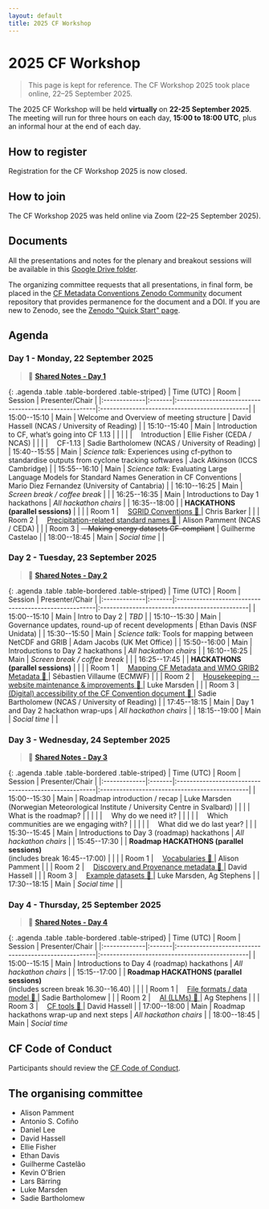 ```yaml
---
layout: default
title: 2025 CF Workshop
---
```

<style>
/* Same column layout for all agenda tables */
table.agenda {
  width: 100%;
  table-layout: auto; /* let Time/Room size to content */
}

/* Top-align cells; allow wrapping in text columns */
table.agenda > thead > tr > th,
table.agenda > tbody > tr > td {
  vertical-align: top;
  overflow-wrap: anywhere;
}

/* Col 1: Time — shrink to content, no wrap, centered */
table.agenda > thead > tr > th:nth-child(1),
table.agenda > tbody > tr > td:nth-child(1) {
  white-space: nowrap;
  width: 1%;              /* shrink-to-fit */
  text-align: center;
}

/* Col 2: Room — shrink to content, no wrap, centered */
table.agenda > thead > tr > th:nth-child(2),
table.agenda > tbody > tr > td:nth-child(2) {
  white-space: nowrap;
  width: 1%;              /* shrink-to-fit */
  text-align: center;
}

/* Col 3: Session — wrap, take ~50% of remaining width */
table.agenda > thead > tr > th:nth-child(3),
table.agenda > tbody > tr > td:nth-child(3) {
  width: 50%;
  text-align: left;
}

/* Col 4: Presenter/Chair — wrap, take ~50% of remaining width */
table.agenda > thead > tr > th:nth-child(4),
table.agenda > tbody > tr > td:nth-child(4) {
  width: 50%;
  text-align: left;
}

/* Small screens: keep layout and allow horizontal scroll if needed */
@media (max-width: 900px) {
  table.agenda {
    display: block;
    overflow-x: auto;
    -webkit-overflow-scrolling: touch;
  }
}
</style>


# 2025 CF Workshop
<!-- === State 3: Archived after workshop === -->
> This page is kept for reference. The CF Workshop 2025 took place online, 22–25 September 2025.
<!-- -->

The 2025 CF Workshop will be held **virtually** on **22-25 September 2025**.
The meeting will run for three hours on each day, **15:00 to 18:00 UTC**, plus an informal hour at the end of each day.

## How to register

<!-- === State 1: Placeholder before form is ready === -->
<!--
Registration will open soon. A link to the registration form will be posted here.
-->

<!-- === State 2: Active registration form === -->
<!--
To participate, please [register here](https://forms.gle/UJ6JCiaZzSGndvWu8){:target="_blank"}.

### Notes for participants
- Registration is required to receive the Zoom link and updates.
- Registration will remain open until [date].
- After registration, you will receive a confirmation email.
-->

<!-- === State 3: Archived after workshop === -->
Registration for the CF Workshop 2025 is now closed.

## How to join

<!-- === State 1: Placeholder before link is known === -->
<!--
The workshop will be held via Zoom.  

**Join via Zoom:** Link will be posted here shortly.  
-->

<!-- === State 2: Active link during the workshop === -->
<!--
Please join each day using the **“Join via Zoom”** button below.

[Join via Zoom](https://rediris.zoom.us/j/98145134170){: .btn .btn-primary .btn-lg role="button" target="_blank" rel="noopener"}

**Breakout sessions:** These run **inside the same Zoom meeting**, there are **no separate links**. During hackathon slots, click **Breakout Rooms** in the Zoom toolbar and choose **Room 1/2/3**. You can switch rooms at any time. If you don’t see **Breakout Rooms**, try **More** on the toolbar. If it’s still not visible (e.g., in some browsers), ask in chat and we’ll move you.
### Instructions for participants
- Please connect a few minutes early to allow time for setup.  
- Keep your microphone muted unless speaking.  
- Use the “Raise Hand” feature or the chat to ask questions.  
- When joining, rename yourself using the format: `Full Name (Affiliation, Country)`  
  Example: `Antonio S. Cofiño (IFCA, CSIC-UC, Spain)`  
- **Hackathons:** breakout rooms are **self-assign** within the same Zoom meeting.
- Plenary sessions are intended to be recorded (not guaranteed).  
- Automated captions and transcripts will be available (not guaranteed).  

-->

<!-- === State 3: Archived after workshop === -->
The CF Workshop 2025 was held online via Zoom (22–25 September 2025).

## Documents

All the presentations and notes for the plenary and breakout sessions will be available in this [Google Drive folder][GoogleDriveFolder].

The organizing committee requests that all presentations, in final form, be placed in the [CF Metadata Conventions Zenodo Community][CFZenodoCommunity] document repository that provides permanence for the document and a DOI. If you are new to Zenodo, see the [Zenodo "Quick Start" page][ZenodoGuide].

[GoogleDriveFolder]: https://drive.google.com/drive/folders/1-L_wDQHWM9PaKqUD5AtYNFYsUtbOXSV0 "Google Drive folder"
[CFZenodoCommunity]: https://zenodo.org/communities/cfconventions "CF Metadata Conventions Zenodo Community"
[ZenodoGuide]: https://help.zenodo.org/docs/get-started/quickstart/ "Zenodo Quick-Start page"

## Agenda

### Day 1 - Monday, 22 September 2025 
> 📝 [**Shared Notes - Day 1**][Notes-Day1]  

{: .agenda .table .table-bordered .table-striped}
| Time (UTC)   | Room   | Session                                              | Presenter/Chair                               |
|:-------------|:-------|:-----------------------------------------------------|:----------------------------------------------|
| 15:00--15:10 | Main   | Welcome and Overview of meeting structure            | David Hassell (NCAS / University of Reading)  |
| 15:10--15:40 | Main   | Introduction to CF, what’s going into CF 1.13        |                                               |
|              |        | &emsp;Introduction                                   | Ellie Fisher (CEDA / NCAS)                    |
|              |        | &emsp;CF-1.13                                        | Sadie Bartholomew (NCAS / University of Reading) |
| 15:40--15:55 | Main   | *Science talk:* Experiences using cf-python to standardise outputs from cyclone tracking softwares | Jack Atkinson (ICCS Cambridge)               |
| 15:55--16:10 | Main   | *Science talk:* Evaluating Large Language Models for Standard Names Generation in CF Conventions | Mario Diez Fernandez (University of Cantabria) |
| 16:10--16:25 | Main   | *Screen break / coffee break*                        |                                               |
| 16:25--16:35 | Main   | Introductions to Day 1 hackathons                    | *All hackathon chairs*                        |
| 16:35--18:00 |        | **HACKATHONS (parallel sessions)**                   |                                               |
|              | Room 1 | &emsp;[SGRID Conventions 📝 ][Notes-Day1-Room1]      | Chris Barker                                  |
|              | Room 2 | &emsp;[Precipitation-related standard names 📝][Notes-Day1-Room2]   | Alison Pamment (NCAS / CEDA)                  |
|              | Room 3 | ~~&emsp;Making energy datasets CF-compliant~~        | Guilherme Castelao                            |
| 18:00--18:45 | Main   | *Social time*                                        |                                               |

[Notes-Day1]: https://docs.google.com/document/d/1tJFt4CD7lDOoDRWTLgYgPSWBJv3T8w2_QgXjCZneQe4/edit?tab=t.0#bookmark=id.fks0s24ixhzw "Day 1, Plenary Session Notes"
[Notes-Day1-Room1]: https://docs.google.com/document/d/1PSr6lYaSXBi_QFjsPyhRzWF8UUW5PBujetFSspV--hE/edit "Day 1, Room 1 Hackaton Notes: SGRID Conventions"
[Notes-Day1-Room2]: https://docs.google.com/document/d/1flTbzN4Cnzlh2eSKKoedQJ-eqXa_8Mjv7GZQjc3V6uE/edit "Day 1, Room 2 Hackaton Notes: Precipitation-related standard names"

### Day 2 - Tuesday, 23 September 2025
> 📝 [**Shared Notes - Day 2**][Notes-Day2]

{: .agenda .table .table-bordered .table-striped}
| Time (UTC)   | Room   | Session                                              | Presenter/Chair                               |
|:-------------|:-------|:-----------------------------------------------------|:----------------------------------------------|
| 15:00--15:10 | Main   | Intro to Day 2                                       | *TBD*                                         |
| 15:10--15:30 | Main   | Governance updates, round-up of recent developments  | Ethan Davis (NSF Unidata)                     |
| 15:30--15:50 | Main   | *Science talk:* Tools for mapping between NetCDF and GRIB | Adam Jacobs (UK Met Office)              |
| 15:50--16:00 | Main   | Introductions to Day 2 hackathons                    | *All hackathon chairs*                        |
| 16:10--16:25 | Main   | *Screen break / coffee break*                        |                                               |
| 16:25--17:45 |        | **HACKATHONS (parallel sessions)**                   |                                               |
|              | Room 1 | &emsp;[Mapping CF Metadata and WMO GRIB2 Metadata  📝 ][Notes-Day2-Room1] | Sébastien Villaume (ECMWF) |
|              | Room 2 | &emsp;[Housekeeping -- website maintenance & improvements 📝 ][Notes-Day2-Room2] | Luke Marsden      |
|              | Room 3 | &emsp;[(Digital) accessibility of the CF Convention document 📝 ][Notes-Day2-Room3] | Sadie Bartholomew (NCAS / University of Reading) |
| 17:45--18:15 | Main   | Day 1 and Day 2 hackathon wrap-ups                   | *All hackathon chairs*                        |
| 18:15--19:00 | Main   | *Social time*                                        |                                               |

[Notes-Day2]: https://docs.google.com/document/d/1tJFt4CD7lDOoDRWTLgYgPSWBJv3T8w2_QgXjCZneQe4/edit?tab=t.0#bookmark=id.i4a568k8cm8l  "Day 2, Plenary Session Notes"
[Notes-Day2-Room1]: https://docs.google.com/document/d/1TXVtohGn1bCY6gVmoxtrtgIniotuszvPsajh_t5h2-Y/edit "Day 2, Room 1 Hackaton Notes: Mapping CF Metadata and WMO GRIB2 Metadata"
[Notes-Day2-Room2]: https://docs.google.com/document/d/1JmKEopA99QsRVlxhn3cFr3hJ4AeZWfDAA1L8oyTmYBg/edit "Day 2, Room 2 Hackaton Notes: Housekeeping -- website maintenance & improvements"
[Notes-Day2-Room3]: https://docs.google.com/document/d/1-5g0z766MkcKE_y6SRFTW08Rmo7Krav3826_oi6xVH4/edit "Day 2, Room 3 Hackaton Notes: (Digital) accessibility of the CF Convention document"

### Day 3 - Wednesday, 24 September 2025
> 📝 [**Shared Notes - Day 3**][Notes-Day3]  

{: .agenda .table .table-bordered .table-striped}
| Time (UTC)   | Room   | Session                                              | Presenter/Chair                               |
|:-------------|:-------|:-----------------------------------------------------|:----------------------------------------------|
| 15:00--15:30 | Main   | Roadmap introduction / recap                         | Luke Marsden (Norwegian Meteorological Institute / University Centre in Svalbard) |
|              |        | &emsp;What is the roadmap?                           |                                               |
|              |        | &emsp;Why do we need it?                             |                                               |
|              |        | &emsp;Which communities are we engaging with?        |                                               |
|              |        | &emsp;What did we do last year?                      |                                               |
| 15:30--15:45 | Main   | Introductions to Day 3 (roadmap) hackathons          | *All hackathon chairs*                        |
| 15:45--17:30 |        | **Roadmap HACKATHONS (parallel sessions)** <br> (includes break 16:45--17:00) |                      |
|              | Room 1 | &emsp;[Vocabularies 📝 ][Notes-Day3-Room1]           | Alison Pamment                                |
|              | Room 2 | &emsp;[Discovery and Provenance metadata 📝 ][Notes-Day3-Room2] | David Hassell                      |
|              | Room 3 | &emsp;[Example datasets 📝 ][Notes-Day3-Room3]       | Luke Marsden, Ag Stephens                     |
| 17:30--18:15 | Main   | *Social time*                                        |                                               |

[Notes-Day3]: https://docs.google.com/document/d/1tJFt4CD7lDOoDRWTLgYgPSWBJv3T8w2_QgXjCZneQe4/edit?tab=t.0#bookmark=id.q6kfiyndk1ez "Day 3, Plenary Session Notes"
[Notes-Day3-Room1]: https://docs.google.com/document/d/1q0Pdhb42gKrS9XS3-5gexpitMaVvPe_GtviZNIxNEes/edit "Day 3, Room 1 Hackaton Notes: Vocabularies"
[Notes-Day3-Room2]: https://docs.google.com/document/d/1DwXDTXIsyBYiCrgFUyoXrEf12I9rAImRbTimFutiPIs/edit "Day 3, Room 2 Hackaton Notes: Discovery and Provenance metadata"
[Notes-Day3-Room3]: https://docs.google.com/document/d/1YsNbpET2Ck0H1-1FhgpI2a5uuizg1YyBDZs8iiGdPs0/edit "Day 3, Room 3 Hackaton Notes: Example datasets "

### Day 4 - Thursday, 25 September 2025
> 📝 [**Shared Notes - Day 4**][Notes-Day4]  

{: .agenda .table .table-bordered .table-striped}
| Time (UTC)   | Room   | Session                                              | Presenter/Chair                               |
|:-------------|:-------|:-----------------------------------------------------|:----------------------------------------------|
| 15:00--15:15 | Main   | Introductions to Day 4 (roadmap) hackathons          | *All hackathon chairs*                        |
| 15:15--17:00 |        | **Roadmap HACKATHONS (parallel sessions)** <br> (includes screen break 16.30--16.40) |               |
|              | Room 1 | &emsp;[File formats / data model 📝 ][Notes-Day4-Room1] | Sadie Bartholomew                          |
|              | Room 2 | &emsp;[AI (LLMs) 📝 ][Notes-Day4-Room2]              | Ag Stephens                                   |
|              | Room 3 | &emsp;[CF tools 📝 ][Notes-Day4-Room3]               | David Hassell                                 |
| 17:00--18:00 | Main   | Roadmap hackathons wrap-up and next steps            | *All hackathon chairs*                        |
| 18:00--18:45 | Main   | *Social time*    

[Notes-Day4]: https://docs.google.com/document/d/1tJFt4CD7lDOoDRWTLgYgPSWBJv3T8w2_QgXjCZneQe4/edit?tab=t.0#bookmark=id.34svodmsznw0  "Day 4, Plenary Session Notes"
[Notes-Day4-Room1]: https://docs.google.com/document/d/17rM-CQJNyTp_dycP9Mn95u12pJEJ1lJAC0qgP_EVPAo/edit "Day 4, Room 1 Hackaton Notes: File formats / data model "
[Notes-Day4-Room2]: https://docs.google.com/document/d/10-fDXIi2jwTzl87Yo7w7vhI4ZyZ8761gfXwBEJj3Sdo/edit "Day 4, Room 2 Hackaton Notes: AI (LLMs)"
[Notes-Day4-Room3]: https://docs.google.com/document/d/1YphF9RkXshIvxJNwFPzwDXBT-QqXuH31EfakIt005sY/edit "Day 4, Room 3 Hackaton Notes: CF tools "

## CF Code of Conduct
Participants should review the [CF Code of Conduct](https://github.com/cf-convention/cf-conventions/blob/main/CODE_OF_CONDUCT.md).

## The organising committee
* Alison Pamment
* Antonio S. Cofiño
* Daniel Lee
* David Hassell
* Ellie Fisher
* Ethan Davis
* Guilherme Castelão
* Kevin O'Brien
* Lars Bärring
* Luke Marsden
* Sadie Bartholomew
